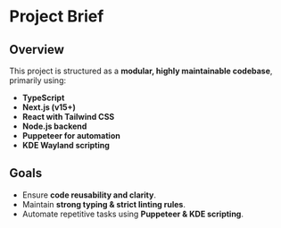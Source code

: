 # Project Brief

## Overview
This project is structured as a **modular, highly maintainable codebase**, primarily using:
- **TypeScript**
- **Next.js (v15+)**
- **React with Tailwind CSS**
- **Node.js backend**
- **Puppeteer for automation**
- **KDE Wayland scripting**

## Goals
- Ensure **code reusability and clarity**.
- Maintain **strong typing & strict linting rules**.
- Automate repetitive tasks using **Puppeteer & KDE scripting**.
